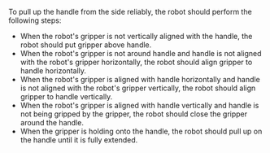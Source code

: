 To pull up the handle from the side reliably, the robot should perform the following steps:
- When the robot's gripper is not vertically aligned with the handle, the robot should put gripper above handle.
- When the robot's gripper is not around handle and handle is not aligned with the robot's gripper horizontally, the robot should align gripper to handle horizontally.
- When the robot's gripper is aligned with handle horizontally and handle is not aligned with the robot's gripper vertically, the robot should align gripper to handle vertically.
- When the robot's gripper is aligned with handle vertically and handle is not being gripped by the gripper, the robot should close the gripper around the handle.
- When the gripper is holding onto the handle, the robot should pull up on the handle until it is fully extended.